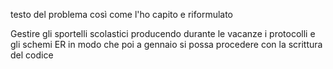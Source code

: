 testo del problema così come l'ho capito e riformulato

Gestire gli sportelli scolastici producendo durante le vacanze i protocolli e gli schemi ER in modo che poi a gennaio si possa procedere con la scrittura del codice
